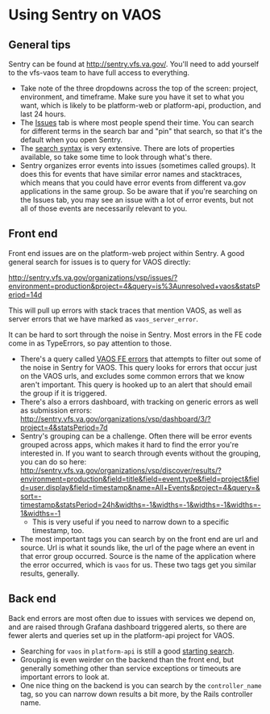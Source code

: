# Using Sentry on VAOS

## General tips

Sentry can be found at http://sentry.vfs.va.gov/. You'll need to add yourself to the vfs-vaos team to have full access to everything.

- Take note of the three dropdowns across the top of the screen: project, environment, and timeframe. Make sure you have it set to what you want, which is likely to be platform-web or platform-api, production, and last 24 hours.
- The [Issues](http://sentry.vfs.va.gov/organizations/vsp/issues) tab is where most people spend their time. You can search for different terms in the search bar and "pin" that search, so that it's the default when you open Sentry.
- The [search syntax](https://docs.sentry.io/product/sentry-basics/search/) is very extensive. There are lots of properties available, so take some time to look through what's there.
- Sentry organizes error events into issues (sometimes called groups). It does this for events that have similar error names and stacktraces, which means that you could have error events from different va.gov applications in the same group. So be aware that if you're searching on the Issues tab, you may see an issue with a lot of error events, but not all of those events are necessarily relevant to you.

## Front end

Front end issues are on the platform-web project within Sentry. A good general search for issues is to query for VAOS directly:

http://sentry.vfs.va.gov/organizations/vsp/issues/?environment=production&project=4&query=is%3Aunresolved+vaos&statsPeriod=14d

This will pull up errors with stack traces that mention VAOS, as well as server errors that we have marked as `vaos_server_error`.

It can be hard to sort through the noise in Sentry. Most errors in the FE code come in as TypeErrors, so pay attention to those.

- There's a query called [VAOS FE errors](http://sentry.vfs.va.gov/organizations/vsp/discover/results/?id=7&project=4&statsPeriod=7d) that attempts to filter out some of the noise in Sentry for VAOS. This query looks for errors that occur just on the VAOS urls, and excludes some common errors that we know aren't important. This query is hooked up to an alert that should email the group if it is triggered.
- There's also a errors dashboard, with tracking on generic errors as well as submission errors: http://sentry.vfs.va.gov/organizations/vsp/dashboard/3/?project=4&statsPeriod=7d
- Sentry's grouping can be a challenge. Often there will be error events grouped across apps, which makes it hard to find the error you're interested in. If you want to search through events without the grouping, you can do so here: http://sentry.vfs.va.gov/organizations/vsp/discover/results/?environment=production&field=title&field=event.type&field=project&field=user.display&field=timestamp&name=All+Events&project=4&query=&sort=-timestamp&statsPeriod=24h&widths=-1&widths=-1&widths=-1&widths=-1&widths=-1
  - This is very useful if you need to narrow down to a specific timestamp, too.
- The most important tags you can search by on the front end are url and source. Url is what it sounds like, the url of the page where an event in that error group occurred. Source is the name of the application where the error occurred, which is `vaos` for us. These two tags get you similar results, generally.

## Back end

Back end errors are most often due to issues with services we depend on, and are raised through Grafana dashboard triggered alerts, so there are fewer alerts and queries set up in the platform-api project for VAOS.

- Searching for `vaos` in `platform-api` is still a good [starting search](http://sentry.vfs.va.gov/organizations/vsp/issues/?environment=production&project=3&query=is%3Aunresolved+vaos&statsPeriod=14d).
- Grouping is even weirder on the backend than the front end, but generally something other than service exceptions or timeouts are important errors to look at.
- One nice thing on the backend is you can search by the `controller_name` tag, so you can narrow down results a bit more, by the Rails controller name.
